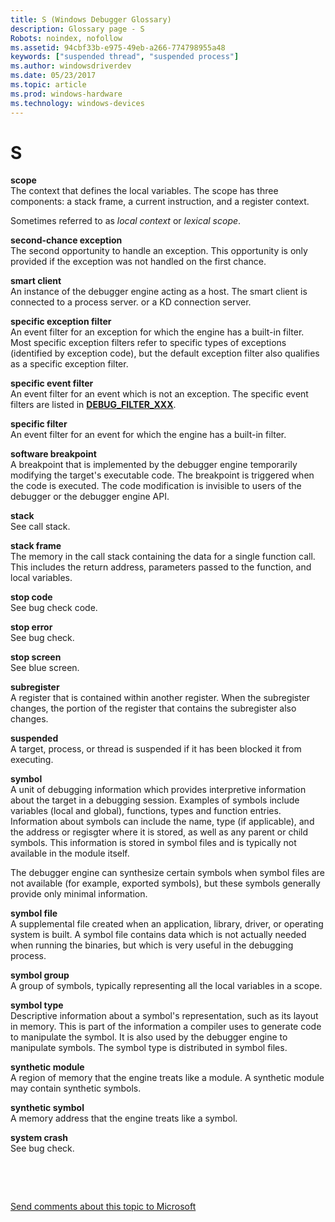 ```yaml
---
title: S (Windows Debugger Glossary)
description: Glossary page - S
Robots: noindex, nofollow
ms.assetid: 94cbf33b-e975-49eb-a266-774798955a48
keywords: ["suspended thread", "suspended process"]
ms.author: windowsdriverdev
ms.date: 05/23/2017
ms.topic: article
ms.prod: windows-hardware
ms.technology: windows-devices
---
```


# S


<span id="scope"></span><span id="SCOPE"></span>**scope**  
The context that defines the local variables. The scope has three components: a stack frame, a current instruction, and a register context.

Sometimes referred to as *local context* or *lexical scope*.

<span id="second_chance_exception"></span><span id="SECOND_CHANCE_EXCEPTION"></span>**second-chance exception**  
The second opportunity to handle an exception. This opportunity is only provided if the exception was not handled on the first chance.

<span id="smart_client"></span><span id="SMART_CLIENT"></span>**smart client**  
An instance of the debugger engine acting as a host. The smart client is connected to a process server. or a KD connection server.

<span id="specific_exception_filter"></span><span id="SPECIFIC_EXCEPTION_FILTER"></span>**specific exception filter**  
An event filter for an exception for which the engine has a built-in filter. Most specific exception filters refer to specific types of exceptions (identified by exception code), but the default exception filter also qualifies as a specific exception filter.

<span id="specific_event_filter"></span><span id="SPECIFIC_EVENT_FILTER"></span>**specific event filter**  
An event filter for an event which is not an exception. The specific event filters are listed in [**DEBUG\_FILTER\_XXX**](https://msdn.microsoft.com/library/windows/hardware/ff541490).

<span id="specific_filter"></span><span id="SPECIFIC_FILTER"></span>**specific filter**  
An event filter for an event for which the engine has a built-in filter.

<span id="software_breakpoint"></span><span id="SOFTWARE_BREAKPOINT"></span>**software breakpoint**  
A breakpoint that is implemented by the debugger engine temporarily modifying the target's executable code. The breakpoint is triggered when the code is executed. The code modification is invisible to users of the debugger or the debugger engine API.

<span id="stack"></span><span id="STACK"></span>**stack**  
See call stack.

<span id="stack_frame"></span><span id="STACK_FRAME"></span>**stack frame**  
The memory in the call stack containing the data for a single function call. This includes the return address, parameters passed to the function, and local variables.

<span id="stop_code"></span><span id="STOP_CODE"></span>**stop code**  
See bug check code.

<span id="stop_error"></span><span id="STOP_ERROR"></span>**stop error**  
See bug check.

<span id="stop_screen"></span><span id="STOP_SCREEN"></span>**stop screen**  
See blue screen.

<span id="subregister"></span><span id="SUBREGISTER"></span>**subregister**  
A register that is contained within another register. When the subregister changes, the portion of the register that contains the subregister also changes.

<span id="suspended"></span><span id="SUSPENDED"></span>**suspended**  
A target, process, or thread is suspended if it has been blocked it from executing.

<span id="symbol"></span><span id="SYMBOL"></span>**symbol**  
A unit of debugging information which provides interpretive information about the target in a debugging session. Examples of symbols include variables (local and global), functions, types and function entries. Information about symbols can include the name, type (if applicable), and the address or regisgter where it is stored, as well as any parent or child symbols. This information is stored in symbol files and is typically not available in the module itself.

The debugger engine can synthesize certain symbols when symbol files are not available (for example, exported symbols), but these symbols generally provide only minimal information.

<span id="symbol_file"></span><span id="SYMBOL_FILE"></span>**symbol file**  
A supplemental file created when an application, library, driver, or operating system is built. A symbol file contains data which is not actually needed when running the binaries, but which is very useful in the debugging process.

<span id="symbol_group"></span><span id="SYMBOL_GROUP"></span>**symbol group**  
A group of symbols, typically representing all the local variables in a scope.

<span id="symbol_type"></span><span id="SYMBOL_TYPE"></span>**symbol type**  
Descriptive information about a symbol's representation, such as its layout in memory. This is part of the information a compiler uses to generate code to manipulate the symbol. It is also used by the debugger engine to manipulate symbols. The symbol type is distributed in symbol files.

<span id="synthetic_module"></span><span id="SYNTHETIC_MODULE"></span>**synthetic module**  
A region of memory that the engine treats like a module. A synthetic module may contain synthetic symbols.

<span id="synthetic_symbol"></span><span id="SYNTHETIC_SYMBOL"></span>**synthetic symbol**  
A memory address that the engine treats like a symbol.

<span id="system_crash"></span><span id="SYSTEM_CRASH"></span>**system crash**  
See bug check.

 

 

[Send comments about this topic to Microsoft](mailto:wsddocfb@microsoft.com?subject=Documentation%20feedback%20[debugger\debugger]:%20S%20%20RELEASE:%20%285/15/2017%29&body=%0A%0APRIVACY%20STATEMENT%0A%0AWe%20use%20your%20feedback%20to%20improve%20the%20documentation.%20We%20don't%20use%20your%20email%20address%20for%20any%20other%20purpose,%20and%20we'll%20remove%20your%20email%20address%20from%20our%20system%20after%20the%20issue%20that%20you're%20reporting%20is%20fixed.%20While%20we're%20working%20to%20fix%20this%20issue,%20we%20might%20send%20you%20an%20email%20message%20to%20ask%20for%20more%20info.%20Later,%20we%20might%20also%20send%20you%20an%20email%20message%20to%20let%20you%20know%20that%20we've%20addressed%20your%20feedback.%0A%0AFor%20more%20info%20about%20Microsoft's%20privacy%20policy,%20see%20http://privacy.microsoft.com/default.aspx. "Send comments about this topic to Microsoft")




